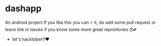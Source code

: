 # dashapp
An android project 
If you like this you can ⭐ it, do add some pull request or leave link in issues if you know some more great repositories 😊💕 
- let's hacktober!!❤️
